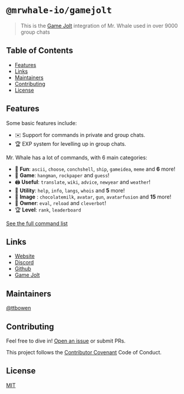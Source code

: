 # `@mrwhale-io/gamejolt`

> This is the [Game Jolt](https://gamejolt.com) integration of Mr. Whale used in over 9000 group chats 

## Table of Contents
- [Features](#features)
- [Links](#links)
- [Maintainers](#maintainers)
- [Contributing](#contributing)
- [License](#license)

## Features

Some basic features include:

- ✉️ Support for commands in private and group chats.
- 🏆 EXP system for levelling up in group chats.

Mr. Whale has a lot of commands, with 6 main categories:

- 👻 **Fun**: `ascii`, `choose`, `conchshell`, `ship`, `gameidea`, `meme` and **6** more!
- 🎲 **Game**: `hangman`, `rockpaper` and `guess`!
- 🖨️ **Useful**: `translate`, `wiki`, `advice`, `newyear` and `weather`!
- 🔧 **Utility**: `help`, `info`, `langs`, `whois` and **5** more!
- 🎨 **Image** : `chocolatemilk`, `avatar`, `gun`, `avatarfusion` and **15** more!
- 👑 **Owner**: `eval`, `reload` and `cleverbot`!
- 🏆 **Level**: `rank`, `leaderboard`

[See the full command list](https://www.mrwhale.io/commands)

## Links
*   [Website](https://www.mrwhale.io/)
*   [Discord](https://discord.gg/wjBnkR4AUZ)
*   [Github](https://github.com/mrwhale-io/mrwhale/)
*   [Game Jolt](https://gamejolt.com/@mrwhale)

## Maintainers

[@ttbowen](https://github.com/ttbowen)

## Contributing

Feel free to dive in! [Open an issue](https://github.com/mrwhale-io/mrwhale/issues/new) or submit PRs.

This project follows the [Contributor Covenant](http://contributor-covenant.org/version/1/3/0/) Code of Conduct.

## License

[MIT](https://tldrlegal.com/license/mit-license)